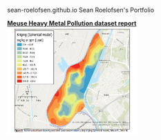 sean-roelofsen.github.io
Sean Roelofsen's Portfolio

<p><b><u>Meuse Heavy Metal Pollution dataset report</u> &nbsp</b><a href="https://github.com/sean-roelofsen/MeuseContaminants/raw/main/Sean_Roelofsen_Lab%204%20CODG%20212.pdf" target="_blank"><img src="https://raw.githubusercontent.com/sean-roelofsen/MeuseContaminants/main/pic2.png" alt="Meuse" width="300" height="250"></a></p>


